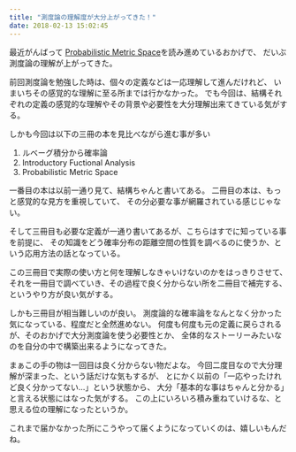 ```yaml
---
title: "測度論の理解度が大分上がってきた！"
date: 2018-02-13 15:02:45
---
```


最近がんばって [Probabilistic Metric Space](https://karino2.github.io/2018/02/08/152.html)を読み進めているおかげで、
だいぶ測度論の理解が上がってきた。

前回測度論を勉強した時は、個々の定義などは一応理解して進んだけれど、
いまいちその感覚的な理解に至る所までは行かなかった。
でも今回は、結構それぞれの定義の感覚的な理解やその背景や必要性を大分理解出来てきている気がする。

しかも今回は以下の三冊の本を見比べながら進む事が多い

1. ルベーグ積分から確率論
2. Introductory Fuctional Analysis
3. Probabilistic Metric Space

一番目の本は以前一通り見て、結構ちゃんと書いてある。
二冊目の本は、もっと感覚的な見方を重視していて、
その分必要な事が網羅されている感じじゃない。

そして三冊目も必要な定義が一通り書いてあるが、こちらはすでに知っている事を前提に、
その知識をどう確率分布の距離空間の性質を調べるのに使うか、という応用方法の話となっている。

この三冊目で実際の使い方と何を理解しなきゃいけないのかをはっきりさせて、
それを一冊目で調べていき、その過程で良く分からない所を二冊目で補完する、
というやり方が良い気がする。

しかも三冊目が相当難しいのが良い。
測度論的な確率論をなんとなく分かった気になっている、程度だと全然進めない。
何度も何度も元の定義に戻らされるが、そのおかげで大分測度論を使う必要性とか、
全体的なストーリーみたいなのを自分の中で構築出来るようになってきた。

まぁこの手の物は一回目は良く分からない物だよな。
今回二度目なので大分理解が深まった、という話だけな気もするが、
とにかく以前の「一応やったけれど良く分かってない…」という状態から、
大分「基本的な事はちゃんと分かる」と言える状態にはなった気がする。
この上にいろいろ積み重ねていけるな、と思える位の理解になったというか。

これまで届かなかった所にこうやって届くようになっていくのは、嬉しいもんだね。
